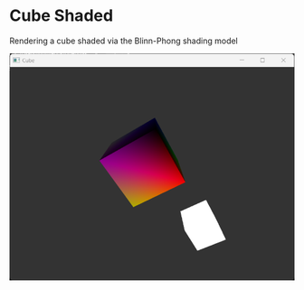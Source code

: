 # Cube Shaded

Rendering a cube shaded via the Blinn-Phong shading model

![](/assets/docs/cube_shaded.png)